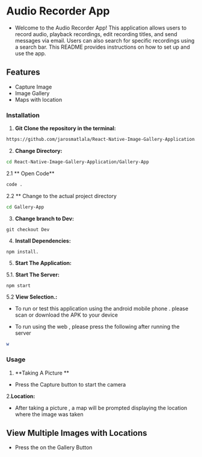 # Audio Recorder App

- Welcome to the Audio Recorder App! This application allows users to record audio, playback recordings, edit recording titles, and send messages via email. Users can also search for specific recordings using a search bar. This README provides instructions on how to set up and use the app. 

## Features

- Capture Image
- Image Gallery
- Maps with location


### Installation 

1. **Git Clone the repository in the terminal:**

```bash
https://github.com/jarosmatlala/React-Native-Image-Gallery-Application.git
```

2. **Change Directory:**

```bash
cd React-Native-Image-Gallery-Application/Gallery-App
``` 

2.1 ** Open Code**


```bash
code .
```

2.2 ** Change to the actual project directory 

```bash 
cd Gallery-App
```

3. **Change branch to Dev:**
```
git checkout Dev
```

4. **Install Dependencies:**

```bash
npm install.
```

5. **Start The Application:**

5.1. **Start The Server:**

```
npm start
```

5.2 **View Selection.:**

- To run or test this application using the android mobile phone . please scan or download the APK to your device

- To run using the web , please press the following after running the server

``` bash
w
```


### Usage

1. **Taking A Picture **
- Press the Capture button to start the camera 
 

2.**Location:**
- After taking a picture , a map will be prompted displaying the location where the image was taken 

## View Multiple Images with Locations

- Press the on the Gallery Button
